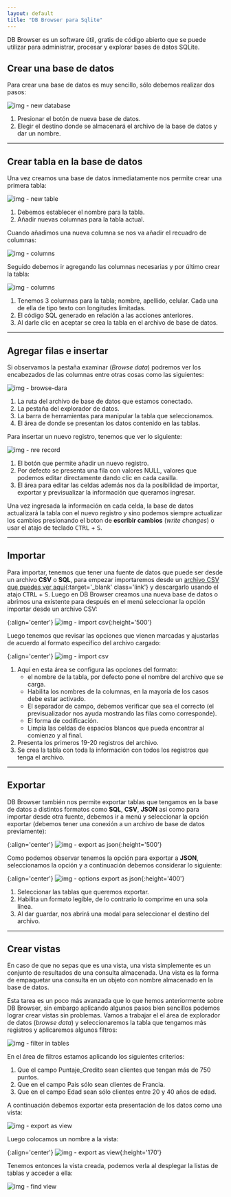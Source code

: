 ```yaml
---
layout: default
title: "DB Browser para Sqlite"
---
```



DB Browser es un software útil, gratis de código abierto que se puede utilizar para administrar, procesar y explorar bases de datos SQLite.


## Crear una base de datos

Para crear una base de datos es muy sencillo, sólo debemos realizar dos pasos:

![img - new database](assets/new-database.png)

1. Presionar el botón de nueva base de datos.
2. Elegir el destino donde se almacenará el archivo de la base de datos y dar un nombre.

---

## Crear tabla en la base de datos

Una vez creamos una base de datos inmediatamente nos permite crear una primera tabla:

![img - new table](assets/new-table.png)

1. Debemos establecer el nombre para la tabla.
2. Añadir nuevas columnas para la tabla actual.

Cuando añadimos una nueva columna se nos va añadir el recuadro de columnas:

![img - columns](assets/columns.png)

Seguido debemos ir agregando las columnas necesarias y por último crear la tabla:

![img - columns](assets/create-table.png)

1. Tenemos 3 columnas para la tabla; nombre, apellido, celular. Cada una de ella de tipo texto con longitudes limitadas.
2. El código SQL generado en relación a las acciones anteriores.
3. Al darle clic en aceptar se crea la tabla en el archivo de base de datos.

---

## Agregar filas e insertar

Si observamos la pestaña examinar (*Browse data*) podremos ver los encabezados de las columnas entre otras cosas como las siguientes:

![img - browse-dara](assets/browse-data.png)

1. La ruta del archivo de base de datos que estamos conectado.
2. La pestaña del explorador de datos.
3. La barra de herramientas para manipular la tabla que seleccionamos.
4. El área de donde se presentan los datos contenido en las tablas.

Para insertar un nuevo registro, tenemos que ver lo siguiente:

![img - nre record](assets/insert-new-record.png)

1. El botón que permite añadir un nuevo registro.
2. Por defecto se presenta una fila con valores NULL, valores que podemos editar directamente dando clic en cada casilla.
3. El área para editar las celdas además nos da la posibilidad de importar, exportar y previsualizar la información que queramos ingresar.

Una vez ingresada la información en cada celda, la base de datos actualizará la tabla con el nuevo registro y sino podemos siempre actualizar los cambios presionando el boton de **escribir cambios** (*write changes*) o usar el atajo de teclado <kbd>CTRL</kbd> + <kbd>S</kbd>.


---


## Importar

Para importar, tenemos que tener una fuente de datos que puede ser desde un archivo **CSV** o **SQL**, para empezar importaremos desde un [archivo CSV que puedes ver aquí](https://raw.githubusercontent.com/EniDev911/assets/main/csv/csv_Banco.csv){:target='_blank' class='link'} y descargarlo usando el atajo <kbd>CTRL</kbd> + <kbd>S</kbd>. Luego en DB Browser creamos una nueva base de datos o abrimos una existente para después en el menú seleccionar la opción importar desde un archivo CSV:

{:align='center'}
![img - import csv](assets/import-csv.png){:height='500'}

Luego tenemos que revisar las opciones que vienen marcadas y ajustarlas de acuerdo al formato específico del archivo cargado:

{:align='center'}
![img - import csv](assets/preview-data-csv.png)

1. Aquí en esta área se configura las opciones del formato:
	- el nombre de la tabla, por defecto pone el nombre del archivo que se carga.
	- Habilita los nombres de la columnas, en la mayoría de los casos debe estar activado.
	- El separador de campo, debemos verificar que sea el correcto (el previsualizador nos ayuda mostrando las filas como corresponde).
	- El forma de codificación.
	- Limpia las celdas de espacios blancos que pueda encontrar al comienzo y al final.
2. Presenta los primeros 19-20 registros del archivo.
3. Se crea la tabla con toda la información con todos los registros que tenga el archivo.

---

## Exportar

DB Browser también nos permite exportar tablas que tengamos en la base de datos a distintos formatos como **SQL**, **CSV**, **JSON** asi como para importar desde otra fuente, debemos ir a menú y seleccionar la opción exportar (debemos tener una conexión a un archivo de base de datos previamente):

{:align='center'}
![img - export as json](assets/export-as-json.png){:height='500'}

Como podemos observar tenemos la opción para exportar a **JSON**, seleccionamos la opción y a continuación debemos considerar lo siguiente:

{:align='center'}
![img - options export as json](assets/options-export-json.png){:height='400'}

1. Seleccionar las tablas que queremos exportar.
2. Habilita un formato legible, de lo contrario lo comprime en una sola línea.
3. Al dar guardar, nos abrirá una modal para seleccionar el destino del archivo.


---

## Crear vistas

En caso de que no sepas que es una vista, una vista simplemente es un conjunto de resultados de una consulta almacenada. Una vista es la forma de empaquetar una consulta en un objeto con nombre almacenado en la base de datos.

Esta tarea es un poco más avanzada que lo que hemos anteriormente sobre DB Browser, sin embargo aplicando algunos pasos bien sencillos podemos lograr crear vistas sin problemas. Vamos a trabajar el el área de explorador de datos (*browse data*) y seleccionaremos la tabla que tengamos más registros y aplicaremos algunos filtros:

![img - filter in tables](assets/filter-in-tables.png)

En el área de filtros estamos aplicando los siguientes criterios:

1. Que el campo Puntaje_Credito sean clientes que tengan más de 750 puntos.
2. Que en el campo Pais sólo sean clientes de Francia.
3. Que en el campo Edad sean sólo clientes entre 20 y 40 años de edad.

A continuación debemos exportar esta presentación de los datos como una vista:

![img - export as view](assets/export-as-view.png)

Luego colocamos un nombre a la vista:

{:align='center'}
![img - export as view](assets/named-view.png){:height='170'}

Tenemos entonces la vista creada, podemos verla al desplegar la listas de tablas y acceder a ella:

![img - find view](assets/find-view-browse-data.png)

